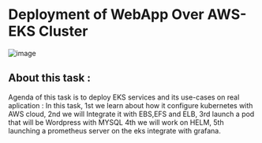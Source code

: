 
# Deployment of WebApp Over AWS-EKS Cluster
![image](https://user-images.githubusercontent.com/49730521/87509576-77c14800-c68f-11ea-8136-e62ff77fc7d8.png)
## About this task :
Agenda of this task is to deploy EKS services and its use-cases on real aplication : In this task, 1st  we learn about how it configure kubernetes with AWS cloud, 2nd  we will Integrate it with EBS,EFS and ELB, 3rd launch a pod that will be Wordpress with MYSQL 4th we will work on HELM, 5th launching a prometheus server on the eks integrate  with grafana.

